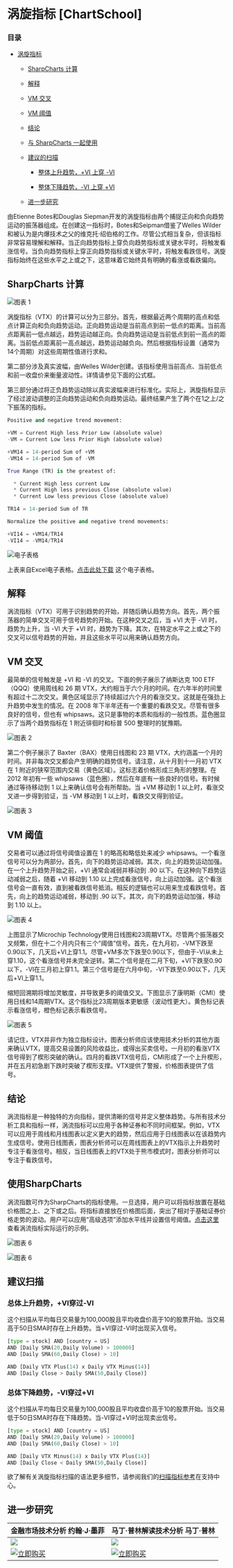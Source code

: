 # 涡旋指标 [ChartSchool]

### 目录

+   [涡旋指标](#vortex_indicator)

    +   [SharpCharts 计算](#sharpcharts_calculation)

    +   [解释](#interpretation)

    +   [VM 交叉](#vm_crossovers)

    +   [VM 阈值](#vm_thresholds)

    +   [结论](#conclusions)

    +   [与 SharpCharts 一起使用](#using_with_sharpcharts)

    +   [建议的扫描](#suggested_scans)

        +   [整体上升趋势，+VI 上穿 -VI](#overall_uptrend_with_vi_crossing_above_-vi)

        +   [整体下降趋势，-VI 上穿 +VI](#overall_downtrend_with_-vi_crossing_above_vi)

    +   [进一步研究](#further_study)

由Etienne Botes和Douglas Siepman开发的涡旋指标由两个捕捉正向和负向趋势运动的振荡器组成。在创建这一指标时，Botes和Seipman借鉴了Welles Wilder和被认为是内爆技术之父的维克托·绍伯格的工作。尽管公式相当复杂，但该指标非常容易理解和解释。当正向趋势指标上穿负向趋势指标或关键水平时，将触发看涨信号。当负向趋势指标上穿正向趋势指标或关键水平时，将触发看跌信号。涡旋指标始终在这些水平之上或之下，这意味着它始终具有明确的看涨或看跌偏向。

## SharpCharts 计算

![图表 1](img/413893e028220e95a4f40cb5b44f4221.jpg "图表 1")

涡旋指标（VTX）的计算可以分为三部分。首先，根据最近两个周期的高点和低点计算正向和负向趋势运动。正向趋势运动是当前高点到前一低点的距离。当前高点距离前一低点越远，趋势运动越正向。负向趋势运动是当前低点到前一高点的距离。当前低点距离前一高点越远，趋势运动越负向。然后根据指标设置（通常为14个周期）对这些周期性值进行求和。

第二部分涉及真实波幅，由Welles Wilder创建。该指标使用当前高点、当前低点和前一收盘价来衡量波动性。详情请参见下面的公式框。

第三部分通过将正负趋势运动除以真实波幅来进行标准化。实际上，涡旋指标显示了经过波动调整的正向趋势运动和负向趋势运动。最终结果产生了两个在1之上/之下振荡的指标。

```py
Positive and negative trend movement:

+VM = Current High less Prior Low (absolute value)
-VM = Current Low less Prior High (absolute value)

+VM14 = 14-period Sum of +VM
-VM14 = 14-period Sum of -VM

True Range (TR) is the greatest of:

  * Current High less current Low
  * Current High less previous Close (absolute value)
  * Current Low less previous Close (absolute value)

TR14 = 14-period Sum of TR

Normalize the positive and negative trend movements:

+VI14 = +VM14/TR14
-VI14 = -VM14/TR14

```

![电子表格](img/ecc5ea4c1b5ccf25c226276933fe78e7.jpg "电子表格")

上表来自Excel电子表格。[点击此处下载](/school/lib/exe/fetch.php?media=chart_school:technical_indicators_and_overlays:vortex_indicator:cs-vortex.xls "chart_school:technical_indicators_and_overlays:vortex_indicator:cs-vortex.xls (33.5 KB)") 这个电子表格。

## 解释

涡流指标（VTX）可用于识别趋势的开始，并随后确认趋势方向。首先，两个振荡器的简单交叉可用于信号趋势的开始。在这种交叉之后，当 +VI 大于 -VI 时，趋势为上升，当 -VI 大于 +VI 时，趋势为下降。其次，在特定水平之上或之下的交叉可以信号趋势的开始，并且这些水平可以用来确认趋势方向。

## VM 交叉

最简单的信号触发是 +VI 和 -VI 的交叉。下面的例子展示了纳斯达克 100 ETF（QQQ）使用周线和 26 期 VTX，大约相当于六个月的时间。在六年半的时间里有超过十二次交叉。黄色区域显示了持续超过六个月的看涨交叉。这就是在强劲上升趋势中发生的情况。在 2008 年下半年还有一个重要的看跌交叉。尽管有很多良好的信号，但也有 whipsaws。这只是事物的本质和指标的一般性质。蓝色圈显示了当两个趋势指标在 1 附近徘徊时和标普 500 整理时的犹豫期。

![图表 2](img/e3bf249a03fc6f3a0d9fb4f4b27d06d6.jpg "图表 2")

第二个例子展示了 Baxter（BAX）使用日线图和 23 期 VTX，大约涵盖一个月的时间。并非每次交叉都会产生明确的趋势信号。请注意，从十月到十一月初 VTX 在 1 附近的狭窄范围内交易（黄色区域）。这标志着价格形成三角形的整理。在 2012 年初有一些 whipsaws（蓝色圈），然后在年底有一些良好的信号。有时候通过等待移动到 1 以上来确认信号会有所帮助。当 +VM 移动到 1 以上时，看涨交叉进一步得到验证，当 -VM 移动到 1 以上时，看跌交叉得到验证。

![图表 3](img/80f3d495d519ad57fd8336e554e3a119.jpg "图表 3")

## VM 阈值

交易者可以通过将信号阈值设置在 1 的略高和略低处来减少 whipsaws。一个看涨信号可以分为两部分。首先，向下的趋势运动减弱。其次，向上的趋势运动加强。在一个上升趋势开始之前，+VI 通常会减弱并移动到 .90 以下。在这种向下趋势运动减弱之后，随着 +VI 移动到 1.10 以上完成看涨信号，向上运动加强。这个看涨信号会一直有效，直到被看跌信号抵消。相反的逻辑也可以用来生成看跌信号。首先，向上的趋势运动减弱，移动到 .90 以下。其次，向下的趋势运动加强，移动到 1.10 以上。

![图表 4](img/bc3a600fe72897ce44ac1e4efaf6f595.jpg "图表 4")

上图显示了Microchip Technology使用日线图和23周期VTX。尽管两个振荡器交叉频繁，但在十二个月内只有三个“阈值”信号。首先，在九月初，-VM下跌至0.90以下，几天后+VI上穿1.1。尽管+VM多次下跌至0.90以下，但由于-VI从未上穿1.10，这个看涨信号并未完全逆转。第二个信号是在二月下旬，+VI下跌至0.90以下，-VI在三月初上穿1.1。第三个信号是在六月中旬，-VI下跌至0.90以下，几天后+VI上穿1.1。

缩短回溯期将增加灵敏度，并导致更多的阈值交叉。下图显示了康明斯（CMI）使用日线和14周期VTX。这个指标比23周期版本更敏感（波动性更大）。黄色标记表示看涨信号，橙色标记表示看跌信号。

![图表 5](img/072301f30292366d258ffa99f1dce6d7.jpg "图表 5")

请记住，VTX并非作为独立指标设计。图表分析师应该使用技术分析的其他方面来确认VTX，提高交易设置的风险收益比，或得出买卖信号。一月初的看涨VTX信号得到了楔形突破的确认。四月的看跌VTX信号后，CMI形成了一个上升楔形，并在五月初急剧下跌时突破了楔形支撑。VTX提供了警报，价格图表提供了信号。

## 结论

涡流指标是一种独特的方向指标，提供清晰的信号并定义整体趋势。与所有技术分析工具和指标一样，涡流指标可以应用于各种证券和不同时间框架。例如，VTX可以应用于周线和月线图表以定义更大的趋势，然后应用于日线图表以在该趋势内生成信号。使用日线图表，图表分析师可以在周线图表上的VTX指示上升趋势时专注于看涨信号。相反，当日线图表上的VTX处于熊市模式时，图表分析师可以专注于看跌信号。

## 使用SharpCharts

涡流指数可作为SharpCharts的指标使用。一旦选择，用户可以将指标放置在基础价格图之上、之下或之后。将指标直接放在价格图后面，突出了相对于基础证券价格走势的波动。用户可以应用“高级选项”添加水平线并设置信号阈值。[点击这里](http://stockcharts.com/h-sc/ui?s=$COMPQ&p=D&yr=0&mn=6&dy=0&id=p98321339986&a=277125891 "http://stockcharts.com/h-sc/ui?s=$COMPQ&p=D&yr=0&mn=6&dy=0&id=p98321339986&a=277125891") 查看涡流指标实际运行的示例。

![图表 6](img/63b4c2145a55641447698478d165f148.jpg "图表 6")

![图表 6](img/788f8ac4f029fb678d70fc71212dbbaf.jpg "图表 6")

## 建议扫描

### 总体上升趋势，+VI穿过-VI

这个扫描从平均每日交易量为100,000股且平均收盘价高于10的股票开始。当交易高于50日SMA时存在上升趋势。当+VI穿过-VI时出现买入信号。

```py
[type = stock] AND [country = US] 
AND [Daily SMA(20,Daily Volume) > 100000] 
AND [Daily SMA(60,Daily Close) > 10] 

AND [Daily VTX Plus(14) x Daily VTX Minus(14)] 
AND [Daily Close > Daily SMA(50,Daily Close)]
```

### 总体下降趋势，-VI穿过+VI

这个扫描从平均每日交易量为100,000股且平均收盘价高于10的股票开始。当交易低于50日SMA时存在下降趋势。当-VI穿过+VI时出现卖出信号。

```py
[type = stock] AND [country = US] 
AND [Daily SMA(20,Daily Volume) > 100000] 
AND [Daily SMA(60,Daily Close) > 10] 

AND [Daily VTX Minus(14) x Daily VTX Plus(14)] 
AND [Daily Close < Daily SMA(50,Daily Close)]
```

欲了解有关涡旋指标扫描的语法更多细节，请参阅我们的[扫描指标参考](http://stockcharts.com/docs/doku.php?id=scans:indicators#vortex_indicator "http://stockcharts.com/docs/doku.php?id=scans:indicators#vortex_indicator")在支持中心。

## 进一步研究

| **金融市场技术分析** 约翰·J·墨菲 | **马丁·普林解读技术分析** 马丁·普林 |
| --- | --- |
| [![](img/d9fb5f53997f0c87918070e360d1437d.jpg)](http://store.stockcharts.com/products/technical-analysis-of-the-financial-markets-1 "http://store.stockcharts.com/products/technical-analysis-of-the-financial-markets-1") | [![](img/907bb9e1dca336b6bedb79166d8efb0e.jpg)](http://store.stockcharts.com/products/technical-analysis-explained-4th-edition "http://store.stockcharts.com/products/technical-analysis-explained-4th-edition") |
| [![立即购买](img/1c93f62bf2e6d9151c2861b04ef09d52.jpg "立即购买")](http://store.stockcharts.com/products/technical-analysis-of-the-financial-markets-1 "http://store.stockcharts.com/products/technical-analysis-of-the-financial-markets-1") | [![立即购买](img/1c93f62bf2e6d9151c2861b04ef09d52.jpg "立即购买")](http://store.stockcharts.com/products/technical-analysis-explained-4th-edition "http://store.stockcharts.com/products/technical-analysis-explained-4th-edition") |
